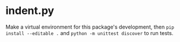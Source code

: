 # indent.py

Make a virtual environment for this package's development, then `pip install --editable .` and `python -m unittest discover` to run tests.

